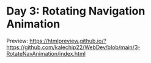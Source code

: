 # Day 3: Rotating Navigation Animation
Preview: https://htmlpreview.github.io/?https://github.com/kalechip22/WebDev/blob/main/3-RotateNavAnimation/index.html